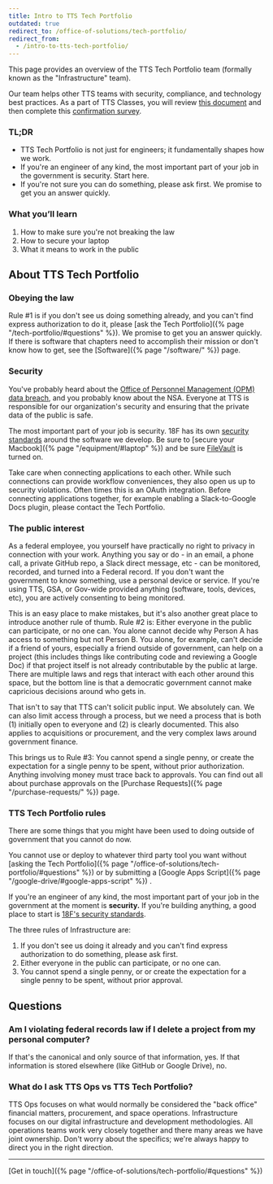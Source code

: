 ```yaml
---
title: Intro to TTS Tech Portfolio
outdated: true
redirect_to: /office-of-solutions/tech-portfolio/
redirect_from:
  - /intro-to-tts-tech-portfolio/
---
```


This page provides an overview of the TTS Tech Portfolio team (formally known as
the "Infrastructure" team).

Our team helps other TTS teams with security, compliance, and technology best
practices. As a part of TTS Classes, you will review
[this document](https://docs.google.com/document/d/1iQP1S_PbJyOaeTlPEpD9oxal3kgA0bb2YNYbN56fJSk/edit#)
and then complete this
[confirmation survey](https://goo.gl/forms/VP4Ci9Ed3r6UxG6H3).

### TL;DR

- TTS Tech Portfolio is not just for engineers; it fundamentally shapes how we
  work.
- If you're an engineer of any kind, the most important part of your job in the
  government is security. Start here.
- If you're not sure you can do something, please ask first. We promise to get
  you an answer quickly.

### What you’ll learn

1. How to make sure you're not breaking the law
2. How to secure your laptop
3. What it means to work in the public

## About TTS Tech Portfolio

### Obeying the law

Rule #1 is if you don't see us doing something already, and you can't find
express authorization to do it, please [ask the Tech
Portfolio]({% page "/tech-portfolio/#questions" %}). We promise to get you an
answer quickly. If there is software that chapters need to accomplish their
mission or don't know how to get, see the [Software]({% page "/software/" %})
page.

### Security

You've probably heard about the
[Office of Personnel Management (OPM) data breach](https://en.wikipedia.org/wiki/Office_of_Personnel_Management_data_breach),
and you probably know about the NSA. Everyone at TTS is responsible for our
organization's security and ensuring that the private data of the public is
safe.

The most important part of your job is security. 18F has its own
[security standards](https://pages.18f.gov/before-you-ship/security/) around the
software we develop. Be sure to [secure your
Macbook]({% page "/equipment/#laptop" %}) and be sure
[FileVault](https://support.apple.com/en-us/HT204837) is turned on.

Take care when connecting applications to each other. While such connections can
provide workflow conveniences, they also open us up to security violations.
Often times this is an OAuth integration. Before connecting applications
together, for example enabling a Slack-to-Google Docs plugin, please contact the
Tech Portfolio.

### The public interest

As a federal employee, you yourself have practically no right to privacy in
connection with your work. Anything you say or do - in an email, a phone call, a
private GitHub repo, a Slack direct message, etc - can be monitored, recorded,
and turned into a Federal record. If you don't want the government to know
something, use a personal device or service. If you're using TTS, GSA, or
Gov-wide provided anything (software, tools, devices, etc), you are actively
consenting to being monitored.

This is an easy place to make mistakes, but it's also another great place to
introduce another rule of thumb. Rule #2 is: Either everyone in the public can
participate, or no one can. You alone cannot decide why Person A has access to
something but not Person B. You alone, for example, can't decide if a friend of
yours, especially a friend outside of government, can help on a project (this
includes things like contributing code and reviewing a Google Doc) if that
project itself is not already contributable by the public at large. There are
multiple laws and regs that interact with each other around this space, but the
bottom line is that a democratic government cannot make capricious decisions
around who gets in.

That isn't to say that TTS can't solicit public input. We absolutely can. We can
also limit access through a process, but we need a process that is both (1)
initially open to everyone and (2) is clearly documented. This also applies to
acquisitions or procurement, and the very complex laws around government
finance.

This brings us to Rule #3: You cannot spend a single penny, or create the
expectation for a single penny to be spent, without prior authorization.
Anything involving money must trace back to approvals. You can find out all
about purchase approvals on the [Purchase
Requests]({% page "/purchase-requests/" %}) page.

### TTS Tech Portfolio rules

There are some things that you might have been used to doing outside of
government that you cannot do now.

You cannot use or deploy to whatever third party tool you want without [asking
the Tech Portfolio]({% page "/office-of-solutions/tech-portfolio/#questions" %})
or by submitting a [Google Apps
Script]({% page "/google-drive/#google-apps-script" %}) .

If you're an engineer of any kind, the most important part of your job in the
government at the moment is **security.** If you're building anything, a good
place to start is
[18F's security standards](https://pages.18f.gov/before-you-ship/security/).

The three rules of Infrastructure are:

1. If you don't see us doing it already and you can't find express authorization
   to do something, please ask first.
2. Either everyone in the public can participate, or no one can.
3. You cannot spend a single penny, or or create the expectation for a single
   penny to be spent, without prior approval.

## Questions

### Am I violating federal records law if I delete a project from my personal computer?

If that's the canonical and only source of that information, yes. If that
information is stored elsewhere (like GitHub or Google Drive), no.

### What do I ask TTS Ops vs TTS Tech Portfolio?

TTS Ops focuses on what would normally be considered the "back office" financial
matters, procurement, and space operations. Infrastructure focuses on our
digital infrastructure and development methodologies. All operations teams work
very closely together and there many areas we have joint ownership. Don't worry
about the specifics; we're always happy to direct you in the right direction.

---

[Get in touch]({% page "/office-of-solutions/tech-portfolio/#questions" %})
